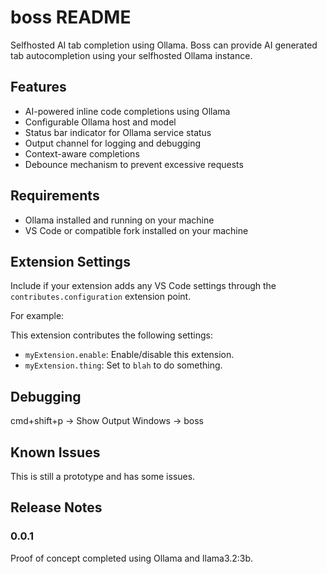 # boss README

Selfhosted AI tab completion using Ollama. Boss can provide AI generated tab autocompletion using your selfhosted Ollama instance.

## Features

- AI-powered inline code completions using Ollama
- Configurable Ollama host and model
- Status bar indicator for Ollama service status
- Output channel for logging and debugging
- Context-aware completions
- Debounce mechanism to prevent excessive requests

## Requirements

- Ollama installed and running on your machine
- VS Code or compatible fork installed on your machine

## Extension Settings

Include if your extension adds any VS Code settings through the `contributes.configuration` extension point.

For example:

This extension contributes the following settings:

- `myExtension.enable`: Enable/disable this extension.
- `myExtension.thing`: Set to `blah` to do something.

## Debugging

cmd+shift+p -> Show Output Windows -> boss

## Known Issues

This is still a prototype and has some issues.

## Release Notes

### 0.0.1

Proof of concept completed using Ollama and llama3.2:3b.
